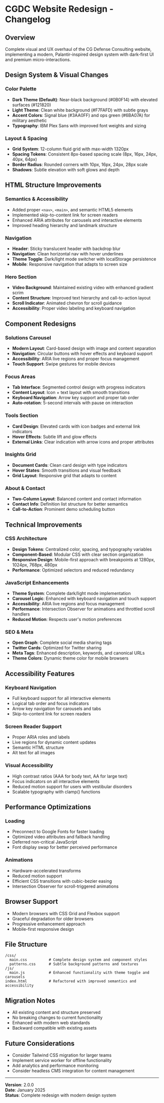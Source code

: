 # CGDC Website Redesign - Changelog

## Overview
Complete visual and UX overhaul of the CG Defense Consulting website, implementing a modern, Palantir-inspired design system with dark-first UI and premium micro-interactions.

## Design System & Visual Changes

### Color Palette
- **Dark Theme (Default)**: Near-black background (#0B0F14) with elevated surfaces (#121820)
- **Light Theme**: Clean white background (#F7FAFD) with subtle grays
- **Accent Colors**: Signal blue (#3AA0FF) and ops green (#6BA07A) for military aesthetic
- **Typography**: IBM Plex Sans with improved font weights and sizing

### Layout & Spacing
- **Grid System**: 12-column fluid grid with max-width 1320px
- **Spacing Tokens**: Consistent 8px-based spacing scale (8px, 16px, 24px, 40px, 64px)
- **Border Radius**: Rounded corners with 10px, 16px, 24px, 28px scale
- **Shadows**: Subtle elevation with soft glows and depth

## HTML Structure Improvements

### Semantics & Accessibility
- Added proper `<nav>`, `<main>`, and semantic HTML5 elements
- Implemented skip-to-content link for screen readers
- Enhanced ARIA attributes for carousels and interactive elements
- Improved heading hierarchy and landmark structure

### Navigation
- **Header**: Sticky translucent header with backdrop blur
- **Navigation**: Clean horizontal nav with hover underlines
- **Theme Toggle**: Dark/light mode switcher with localStorage persistence
- **Mobile**: Responsive navigation that adapts to screen size

### Hero Section
- **Video Background**: Maintained existing video with enhanced gradient scrim
- **Content Structure**: Improved text hierarchy and call-to-action layout
- **Scroll Indicator**: Animated chevron for scroll guidance
- **Accessibility**: Proper video labeling and keyboard navigation

## Component Redesigns

### Solutions Carousel
- **Modern Layout**: Card-based design with image and content separation
- **Navigation**: Circular buttons with hover effects and keyboard support
- **Accessibility**: ARIA live regions and proper focus management
- **Touch Support**: Swipe gestures for mobile devices

### Focus Areas
- **Tab Interface**: Segmented control design with progress indicators
- **Content Layout**: Icon + text layout with smooth transitions
- **Keyboard Navigation**: Arrow key support and proper tab order
- **Auto-rotation**: 5-second intervals with pause on interaction

### Tools Section
- **Card Design**: Elevated cards with icon badges and external link indicators
- **Hover Effects**: Subtle lift and glow effects
- **External Links**: Clear indication with arrow icons and proper attributes

### Insights Grid
- **Document Cards**: Clean card design with type indicators
- **Hover States**: Smooth transitions and visual feedback
- **Grid Layout**: Responsive grid that adapts to content

### About & Contact
- **Two-Column Layout**: Balanced content and contact information
- **Contact Info**: Definition list structure for better semantics
- **Call-to-Action**: Prominent demo scheduling button

## Technical Improvements

### CSS Architecture
- **Design Tokens**: Centralized color, spacing, and typography variables
- **Component-Based**: Modular CSS with clear section organization
- **Responsive Design**: Mobile-first approach with breakpoints at 1280px, 1024px, 768px, 480px
- **Performance**: Optimized selectors and reduced redundancy

### JavaScript Enhancements
- **Theme System**: Complete dark/light mode implementation
- **Carousel Logic**: Enhanced with keyboard navigation and touch support
- **Accessibility**: ARIA live regions and focus management
- **Performance**: Intersection Observer for animations and throttled scroll handlers
- **Reduced Motion**: Respects user's motion preferences

### SEO & Meta
- **Open Graph**: Complete social media sharing tags
- **Twitter Cards**: Optimized for Twitter sharing
- **Meta Tags**: Enhanced description, keywords, and canonical URLs
- **Theme Colors**: Dynamic theme color for mobile browsers

## Accessibility Features

### Keyboard Navigation
- Full keyboard support for all interactive elements
- Logical tab order and focus indicators
- Arrow key navigation for carousels and tabs
- Skip-to-content link for screen readers

### Screen Reader Support
- Proper ARIA roles and labels
- Live regions for dynamic content updates
- Semantic HTML structure
- Alt text for all images

### Visual Accessibility
- High contrast ratios (AAA for body text, AA for large text)
- Focus indicators on all interactive elements
- Reduced motion support for users with vestibular disorders
- Scalable typography with clamp() functions

## Performance Optimizations

### Loading
- Preconnect to Google Fonts for faster loading
- Optimized video attributes and fallback handling
- Deferred non-critical JavaScript
- Font display swap for better perceived performance

### Animations
- Hardware-accelerated transforms
- Reduced motion support
- Efficient CSS transitions with cubic-bezier easing
- Intersection Observer for scroll-triggered animations

## Browser Support
- Modern browsers with CSS Grid and Flexbox support
- Graceful degradation for older browsers
- Progressive enhancement approach
- Mobile-first responsive design

## File Structure
```
/css/
  main.css          # Complete design system and component styles
  patterns.css      # Subtle background patterns and textures
/js/
  main.js           # Enhanced functionality with theme toggle and carousels
index.html          # Refactored with improved semantics and accessibility
```

## Migration Notes
- All existing content and structure preserved
- No breaking changes to current functionality
- Enhanced with modern web standards
- Backward compatible with existing assets

## Future Considerations
- Consider Tailwind CSS migration for larger teams
- Implement service worker for offline functionality
- Add analytics and performance monitoring
- Consider headless CMS integration for content management

---

**Version**: 2.0.0  
**Date**: January 2025  
**Status**: Complete redesign with modern design system
